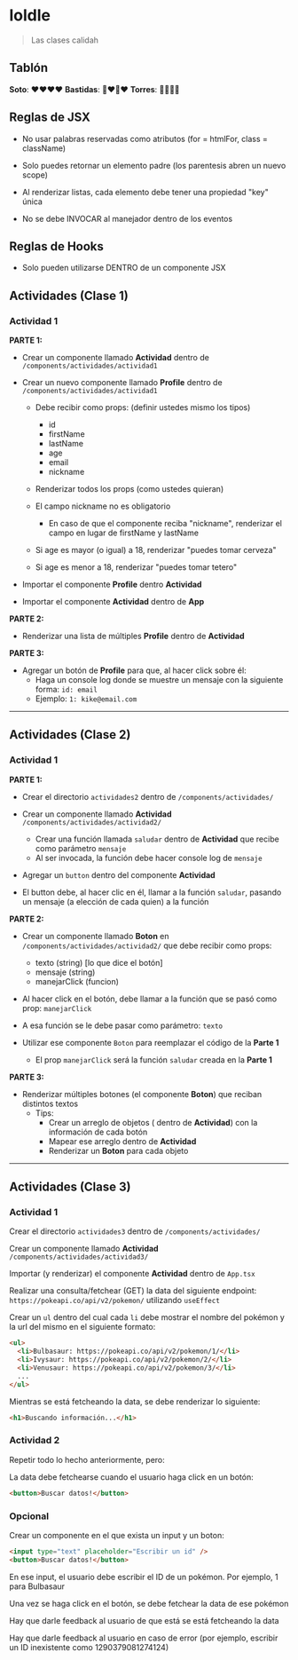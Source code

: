 # loldle

> Las clases calidah

## Tablón

**Soto**: ❤️❤️❤️❤️
**Bastidas**: 💩❤️💩❤️
**Torres**: 💩💩💩💩

## Reglas de JSX

- No usar palabras reservadas como atributos (for = htmlFor, class = className)

- Solo puedes retornar un elemento padre (los parentesis abren un nuevo scope)

- Al renderizar listas, cada elemento debe tener una propiedad "key" única

- No se debe INVOCAR al manejador dentro de los eventos

## Reglas de Hooks

- Solo pueden utilizarse DENTRO de un componente JSX

## Actividades (Clase 1)

### Actividad 1

**PARTE 1:**

- Crear un componente llamado **Actividad** dentro de `/components/actividades/actividad1`

- Crear un nuevo componente llamado **Profile** dentro de `/components/actividades/actividad1`

  - Debe recibir como props: (definir ustedes mismo los tipos)

    - id
    - firstName
    - lastName
    - age
    - email
    - nickname

  - Renderizar todos los props (como ustedes quieran)

  - El campo nickname no es obligatorio

    - En caso de que el componente reciba "nickname", renderizar el campo en lugar de firstName y lastName

  - Si age es mayor (o igual) a 18, renderizar "puedes tomar cerveza"

  - Si age es menor a 18, renderizar "puedes tomar tetero"

- Importar el componente **Profile** dentro **Actividad**

- Importar el componente **Actividad** dentro de **App**

**PARTE 2:**

- Renderizar una lista de múltiples **Profile** dentro de **Actividad**

**PARTE 3:**

- Agregar un botón de **Profile** para que, al hacer click sobre él:
  - Haga un console log donde se muestre un mensaje con la siguiente forma: `id: email`
  - Ejemplo: `1: kike@email.com`

---

## Actividades (Clase 2)

### Actividad 1

**PARTE 1:**

- Crear el directorio `actividades2` dentro de `/components/actividades/`

- Crear un componente llamado **Actividad** `/components/actividades/actividad2/`

  - Crear una función llamada `saludar` dentro de **Actividad** que recibe como parámetro `mensaje`
  - Al ser invocada, la función debe hacer console log de `mensaje`

- Agregar un `button` dentro del componente **Actividad**

- El button debe, al hacer clic en él, llamar a la función `saludar`, pasando un mensaje (a elección de cada quien) a la función

**PARTE 2:**

- Crear un componente llamado **Boton** en `/components/actividades/actividad2/` que debe recibir como props:

  - texto (string) [lo que dice el botón]
  - mensaje (string)
  - manejarClick (funcion)

- Al hacer click en el botón, debe llamar a la función que se pasó como prop: `manejarClick`

- A esa función se le debe pasar como parámetro: `texto`

- Utilizar ese componente `Boton` para reemplazar el código de la **Parte 1**
  - El prop `manejarClick` será la función `saludar` creada en la **Parte 1**

**PARTE 3:**

- Renderizar múltiples botones (el componente **Boton**) que reciban distintos textos
  - Tips:
    - Crear un arreglo de objetos ( dentro de **Actividad**) con la información de cada botón
    - Mapear ese arreglo dentro de **Actividad**
    - Renderizar un **Boton** para cada objeto

---

## Actividades (Clase 3)

### Actividad 1

Crear el directorio `actividades3` dentro de `/components/actividades/`

Crear un componente llamado **Actividad** `/components/actividades/actividad3/`

Importar (y renderizar) el componente **Actividad** dentro de `App.tsx`

Realizar una consulta/fetchear (GET) la data del siguiente endpoint: `https://pokeapi.co/api/v2/pokemon/` utilizando `useEffect`

Crear un `ul` dentro del cual cada `li` debe mostrar el nombre del pokémon y la url del mismo en el siguiente formato:

```html
<ul>
  <li>Bulbasaur: https://pokeapi.co/api/v2/pokemon/1/</li>
  <li>Ivysaur: https://pokeapi.co/api/v2/pokemon/2/</li>
  <li>Venusaur: https://pokeapi.co/api/v2/pokemon/3/</li>
  ...
</ul>
```

Mientras se está fetcheando la data, se debe renderizar lo siguiente:

```html
<h1>Buscando información...</h1>
```

### Actividad 2

Repetir todo lo hecho anteriormente, pero:

La data debe fetchearse cuando el usuario haga click en un botón:

```html
<button>Buscar datos!</button>
```

### Opcional

Crear un componente en el que exista un input y un boton:

```html
<input type="text" placeholder="Escribir un id" />
<button>Buscar datos!</button>
```

En ese input, el usuario debe escribir el ID de un pokémon. Por ejemplo, 1 para Bulbasaur

Una vez se haga click en el botón, se debe fetchear la data de ese pokémon

Hay que darle feedback al usuario de que está se está fetcheando la data

Hay que darle feedback al usuario en caso de error (por ejemplo, escribir un ID inexistente como 1290379081274124)
